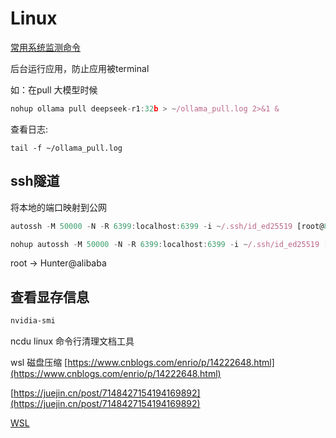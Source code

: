 # Linux

[常用系统监测命令](Linux/%E5%B8%B8%E7%94%A8%E7%B3%BB%E7%BB%9F%E7%9B%91%E6%B5%8B%E5%91%BD%E4%BB%A4.md)

后台运行应用，防止应用被terminal

如：在pull 大模型时候

```jsx
nohup ollama pull deepseek-r1:32b > ~/ollama_pull.log 2>&1 &
```

查看日志:

`tail -f ~/ollama_pull.log`

## ssh隧道

将本地的端口映射到公网

```jsx
autossh -M 50000 -N -R 6399:localhost:6399 -i ~/.ssh/id_ed25519 [root@8.137.115.86](mailto:root@8.137.115.86)
```

```jsx
nohup autossh -M 50000 -N -R 6399:localhost:6399 -i ~/.ssh/id_ed25519 [root@8.137.115.86](mailto:root@8.137.115.86) > output.log &
```

root -> Hunter@alibaba

## 查看显存信息

```bash
nvidia-smi
```

ncdu linux 命令行清理文档工具

wsl 磁盘压缩
[https://www.cnblogs.com/enrio/p/14222648.html](https://www.cnblogs.com/enrio/p/14222648.html)

[https://juejin.cn/post/7148427154194169892](https://juejin.cn/post/7148427154194169892)

[WSL](Linux/WSL.md)